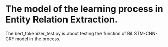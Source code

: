 # The model of the learning process in Entity Relation Extraction.
  
   The bert_tokenizer_test.py is about testing the function of BiLSTM-CNN-CRF model in the process.
